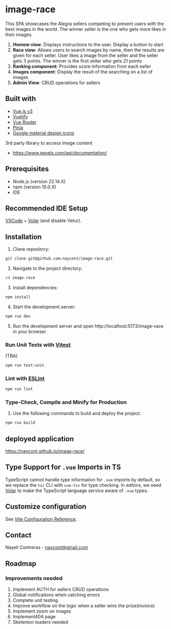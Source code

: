 # image-race

This SPA showcases the Alegra sellers competing to present users with the best images in the world. The winner seller is the one who gets more likes in their images.

1. **Homew view**: Displays instructions to the user. Display a button to start
2. **Race view**: Allows users to search images by name, then the results are given for each seller. User likes a image from the seller and the seller gets 3 points.
   The winner is the first seller who gets 21 points
3. **Ranking component**: Provides score information from each seller
4. **Images component**: Display the result of the searching on a list of images
5. **Admin View**: CRUD operations for sellers

## Built with

- [Vue.js v3](https://vuejs.org/guide/introduction.html)
- [Vuetify](https://vuetifyjs.com/en/getting-started/installation/)
- [Vue Router](https://router.vuejs.org/guide/)
- [Pinia](https://pinia.vuejs.org/introduction.html)
- [Google material design icons](https://fonts.google.com/icons)

3rd party library to access image content
- https://www.pexels.com/api/documentation/

## Prerequisites

- Node.js (version 22.14.X)
- npm (version 10.0.X)
- IDE

## Recommended IDE Setup

[VSCode](https://code.visualstudio.com/) + [Volar](https://marketplace.visualstudio.com/items?itemName=Vue.volar) (and disable Vetur).

## Installation

1. Clone repository:

```sh
git clone git@github.com:naycont/image-race.git
```

2. Navigate to the project directory:

```sh
cd image-race
```

3. Install dependencies:

```sh
npm install
```

4. Start the development server:

```sh
npm run dev
```

5. Run the development server and open http://localhost:5173/image-race in your browser.

### Run Unit Tests with [Vitest](https://vitest.dev/)
 
(TBA)

```sh
npm run test:unit
```

### Lint with [ESLint](https://eslint.org/)

```sh
npm run lint
```

### Type-Check, Compile and Minify for Production

1. Use the following commands to build and deploy the project:

```sh
npm run build
```

## deployed application

https://naycont.github.io/image-race/

## Type Support for `.vue` Imports in TS

TypeScript cannot handle type information for `.vue` imports by default, so we replace the `tsc` CLI with `vue-tsc` for type checking. In editors, we need [Volar](https://marketplace.visualstudio.com/items?itemName=Vue.volar) to make the TypeScript language service aware of `.vue` types.

## Customize configuration

See [Vite Configuration Reference](https://vite.dev/config/).

## Contact

Nayeli Contreras - naycont@gmail.com

## Roadmap

### Improvements needed

1. Implement AUTH for sellers CRUD operations
2. Global notifications when catching errors
3. Complete unit testing
4. Improve workflow on the logic when a seller wins the prize(invoice)
5. Implement zoom on images
6. Implement404 page
7. Skelenton loaders needed
